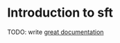 # Introduction to sft

TODO: write [great documentation](http://jacobian.org/writing/great-documentation/what-to-write/)

